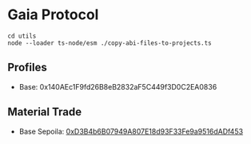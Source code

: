 # Gaia Protocol

```
cd utils
node --loader ts-node/esm ./copy-abi-files-to-projects.ts
```

## Profiles

- Base: 0x140AEc1F9fd26B8eB2832aF5C449f3D0C2EA0836

## Material Trade

- Base Sepoila:
  [0xD3B4b6B07949A807E18d93F33Fe9a9516dADf453](https://sepolia.basescan.org/address/0xD3B4b6B07949A807E18d93F33Fe9a9516dADf453#code)
